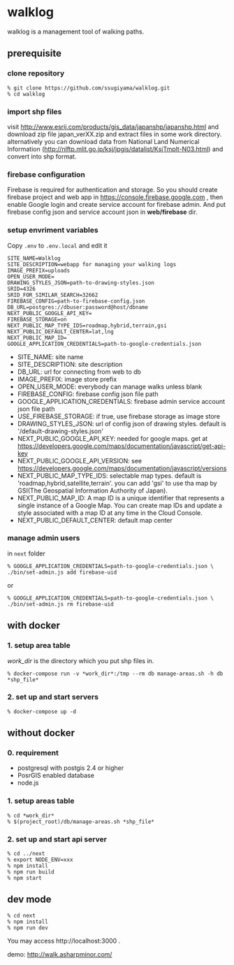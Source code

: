 # walklog

walklog is a management tool of walking paths.

## prerequisite

### clone repository

```
% git clone https://github.com/ssugiyama/walklog.git
% cd walklog
```

### import shp files
visit http://www.esrij.com/products/gis_data/japanshp/japanshp.html and download zip file japan_verXX.zip and extract files in some work directory. alternatively you can download data from  National Land Numerical Information (http://nlftp.mlit.go.jp/ksj/jpgis/datalist/KsjTmplt-N03.html) and convert into shp format.


### firebase configuration

Firebase is required for authentication and storage. So you should create firebase project and web app in https://console.firebase.google.com , then enable Google login and create service account for firebase admin. And put firebase config json and service account json in **web/firebase** dir.

### setup envriment variables

Copy `.env` to `.env.local` and edit it

```
SITE_NAME=Walklog
SITE_DESCRIPTION=webapp for managing your walking logs
IMAGE_PREFIX=uploads
OPEN_USER_MODE=
DRAWING_STYLES_JSON=path-to-drawing-styles.json
SRID=4326
SRID_FOR_SIMILAR_SEARCH=32662
FIREBASE_CONFIG=path-to-firebase-config.json
DB_URL=postgres://dbuser:password@host/dbname
NEXT_PUBLIC_GOOGLE_API_KEY=
FIREBASE_STORAGE=on
NEXT_PUBLIC_MAP_TYPE_IDS=roadmap,hybrid,terrain,gsi
NEXT_PUBLIC_DEFAULT_CENTER=lat,lng
NEXT_PUBLIC_MAP_ID=
GOOGLE_APPLICATION_CREDENTIALS=path-to-google-credentials.json
```
- SITE_NAME: site name
- SITE_DESCRIPTION: site description
- DB_URL: url for connecting from web to db
- IMAGE_PREFIX: image store prefix
- OPEN_USER_MODE: everybody can manage walks unless blank
- FIREBASE_CONFIG: firebase config json file path
- GOOGLE_APPLICATION_CREDENTIALS: firebase admin service account json file path
- USE_FIREBASE_STORAGE: if true, use firebase storage as image store
- DRAWING_STYLES_JSON: url of config json of drawing styles. default is '/default-drawing-styles.json'
- NEXT_PUBLIC_GOOGLE_API_KEY: needed for google maps. get at https://developers.google.com/maps/documentation/javascript/get-api-key
- NEXT_PUBLIC_GOOGLE_API_VERSION: see https://developers.google.com/maps/documentation/javascript/versions
- NEXT_PUBLIC_MAP_TYPE_IDS: selectable map types. default is 'roadmap,hybrid,satellite,terrain'. you can add 'gsi' to use tha map by GSI(The Geospatial Information Authority of Japan).
- NEXT_PUBLIC_MAP_ID: A map ID is a unique identifier that represents a single instance of a Google Map. You can create map IDs and update a style associated with a map ID at any time in the Cloud Console.
- NEXT_PUBLIC_DEFAULT_CENTER: default map center

### manage admin users

in `next` folder

```
% GOOGLE_APPLICATION_CREDENTIALS=path-to-google-credentials.json \
./bin/set-admin.js add firebase-uid
```

or

```
% GOOGLE_APPLICATION_CREDENTIALS=path-to-google-credentials.json \
./bin/set-admin.js rm firebase-uid
```

## with docker

### 1. setup area table

*work_dir* is the directory which you put shp files in.

    % docker-compose run -v *work_dir*:/tmp --rm db manage-areas.sh -h db *shp_file*

### 2. set up and start servers

```
% docker-compose up -d
```

## without docker

### 0. requirement

- postgresql with postgis 2.4 or higher
- PosrGIS enabled database
- node.js

### 1. setup areas table
    % cd *work_dir*
    % $(project_root)/db/manage-areas.sh *shp_file*

### 2. set up and start api server
    % cd ../next
    % export NODE_ENV=xxx
    % npm install
    % npm run build
    % npm start

## dev mode

    % cd next
    % npm install
    % npm run dev

You may access http://localhost:3000 .

 demo: http://walk.asharpminor.com/
